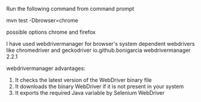 Run the following command from command prompt

mvn test -Dbrowser=chrome

possible options chrome and firefox

I have used webdrivermanager for browser's system dependent webdrivers like chromedriver and geckodriver
 <dependency>
            <groupId>io.github.bonigarcia</groupId>
            <artifactId>webdrivermanager</artifactId>
            <version>2.2.1</version>
        </dependency>  

webdrivermanager advantages:
  1.  It checks the latest version of the WebDriver binary file
  2.  It downloads the binary WebDriver if it is not present in your system
  3.  It exports the required Java variable by Selenium WebDriver
